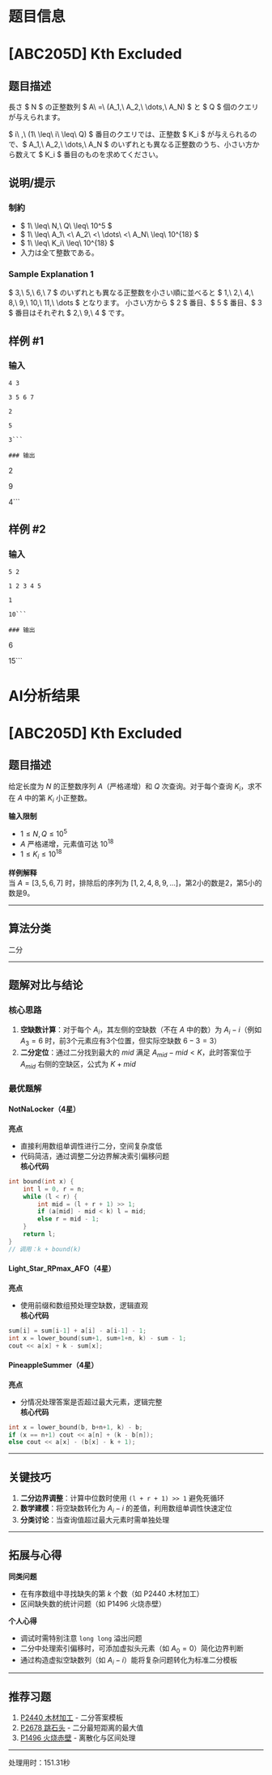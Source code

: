 # 题目信息

# [ABC205D] Kth Excluded

## 题目描述

[problemUrl]: https://atcoder.jp/contests/abc205/tasks/abc205_d

長さ $ N $ の正整数列 $ A\ =\ (A_1,\ A_2,\ \dots,\ A_N) $ と $ Q $ 個のクエリが与えられます。

$ i\ \,\ (1\ \leq\ i\ \leq\ Q) $ 番目のクエリでは、正整数 $ K_i $ が与えられるので、$ A_1,\ A_2,\ \dots,\ A_N $ のいずれとも異なる正整数のうち、小さい方から数えて $ K_i $ 番目のものを求めてください。

## 说明/提示

### 制約

- $ 1\ \leq\ N,\ Q\ \leq\ 10^5 $
- $ 1\ \leq\ A_1\ <\ A_2\ <\ \dots\ <\ A_N\ \leq\ 10^{18} $
- $ 1\ \leq\ K_i\ \leq\ 10^{18} $
- 入力は全て整数である。

### Sample Explanation 1

$ 3,\ 5,\ 6,\ 7 $ のいずれとも異なる正整数を小さい順に並べると $ 1,\ 2,\ 4,\ 8,\ 9,\ 10,\ 11,\ \dots $ となります。 小さい方から $ 2 $ 番目、$ 5 $ 番目、$ 3 $ 番目はそれぞれ $ 2,\ 9,\ 4 $ です。

## 样例 #1

### 输入

```
4 3

3 5 6 7

2

5

3```

### 输出

```
2

9

4```

## 样例 #2

### 输入

```
5 2

1 2 3 4 5

1

10```

### 输出

```
6

15```

# AI分析结果



# [ABC205D] Kth Excluded

## 题目描述

给定长度为 $N$ 的正整数序列 $A$（严格递增）和 $Q$ 次查询。对于每个查询 $K_i$，求不在 $A$ 中的第 $K_i$ 小正整数。

**输入限制**
- $1 \leq N, Q \leq 10^5$
- $A$ 严格递增，元素值可达 $10^{18}$
- $1 \leq K_i \leq 10^{18}$

**样例解释**  
当 $A = [3,5,6,7]$ 时，排除后的序列为 $[1,2,4,8,9,...]$，第2小的数是2，第5小的数是9。

---

## 算法分类
二分

---

## 题解对比与结论

### 核心思路
1. **空缺数计算**：对于每个 $A_i$，其左侧的空缺数（不在 $A$ 中的数）为 $A_i - i$（例如 $A_3=6$ 时，前3个元素应有3个位置，但实际空缺数 $6-3=3$）
2. **二分定位**：通过二分找到最大的 $mid$ 满足 $A_{mid}-mid < K$，此时答案位于 $A_{mid}$ 右侧的空缺区，公式为 $K + mid$

### 最优题解

#### NotNaLocker（4星）
**亮点**  
- 直接利用数组单调性进行二分，空间复杂度低
- 代码简洁，通过调整二分边界解决索引偏移问题  
**核心代码**  
```cpp
int bound(int x) {
    int l = 0, r = n;
    while (l < r) {
        int mid = (l + r + 1) >> 1;
        if (a[mid] - mid < k) l = mid;
        else r = mid - 1;
    }
    return l;
}
// 调用：k + bound(k)
```

#### Light_Star_RPmax_AFO（4星）
**亮点**  
- 使用前缀和数组预处理空缺数，逻辑直观  
**核心代码**  
```cpp
sum[i] = sum[i-1] + a[i] - a[i-1] - 1;
int x = lower_bound(sum+1, sum+1+n, k) - sum - 1;
cout << a[x] + k - sum[x];
```

#### PineappleSummer（4星）
**亮点**  
- 分情况处理答案是否超过最大元素，逻辑完整  
**核心代码**  
```cpp
int x = lower_bound(b, b+n+1, k) - b;
if (x == n+1) cout << a[n] + (k - b[n]);
else cout << a[x] - (b[x] - k + 1);
```

---

## 关键技巧
1. **二分边界调整**：计算中位数时使用 `(l + r + 1) >> 1` 避免死循环
2. **数学建模**：将空缺数转化为 $A_i - i$ 的差值，利用数组单调性快速定位
3. **分类讨论**：当查询值超过最大元素时需单独处理

---

## 拓展与心得
**同类问题**  
- 在有序数组中寻找缺失的第 $k$ 个数（如 P2440 木材加工）
- 区间缺失数的统计问题（如 P1496 火烧赤壁）

**个人心得**  
- 调试时需特别注意 `long long` 溢出问题
- 二分中处理索引偏移时，可添加虚拟头元素（如 $A_0 = 0$）简化边界判断
- 通过构造虚拟空缺数列（如 $A_i - i$）能将复杂问题转化为标准二分模板

---

## 推荐习题
1. [P2440 木材加工](https://www.luogu.com.cn/problem/P2440) - 二分答案模板
2. [P2678 跳石头](https://www.luogu.com.cn/problem/P2678) - 二分最短距离的最大值
3. [P1496 火烧赤壁](https://www.luogu.com.cn/problem/P1496) - 离散化与区间处理

---
处理用时：151.31秒